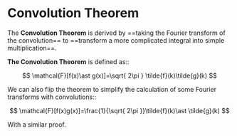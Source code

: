 # Convolution Theorem

The **Convolution Theorem** is derived by ==taking the Fourier transform of the convolution== to ==transform a more complicated integral into simple multiplication==.

**The Convolution Theorem** is defined as::

$$
\mathcal{F}[f(x)\ast g(x)]=\sqrt{ 2\pi } \tilde{f}(k)\tilde{g}(k)
$$

We can also flip the theorem to simplify the calculation of some Fourier transforms with convolutions::

$$
\mathcal{F}[f(x)g(x)]=\frac{1}{\sqrt{ 2\pi }}\tilde{f}(k)\ast \tilde{g}(k)
$$

With a similar proof.
